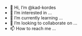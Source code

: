- 👋 Hi, I’m @kad-kordes
- 👀 I’m interested in ...
- 🌱 I’m currently learning ...
- 💞️ I’m looking to collaborate on ...
- 📫 How to reach me ...

<!---
kad-kordes/kad-kordes is a ✨ special ✨ repository because its `README.md` (this file) appears on your GitHub profile.
You can click the Preview link to take a look at your changes.
--->
